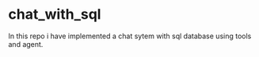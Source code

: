 # chat_with_sql
In this repo i have implemented  a chat sytem with sql database using tools and agent.
